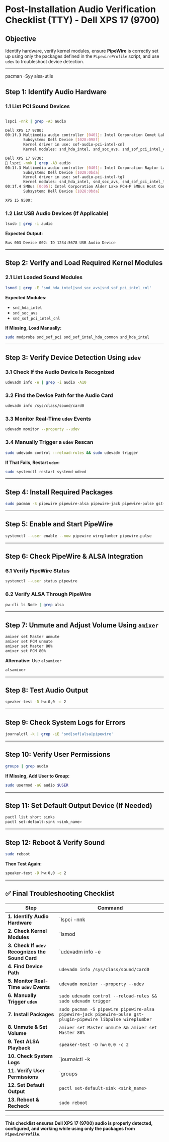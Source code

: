 # Post-Installation Audio Verification Checklist (TTY) - Dell XPS 17 (9700)

## Objective
Identify hardware, verify kernel modules, ensure **PipeWire** is correctly set up using only the packages defined in the `PipewireProfile` script, and use `udev` to troubleshoot device detection.

---

pacman -Syy alsa-utils

## Step 1: Identify Audio Hardware
### 1.1 List PCI Sound Devices
```bash

lspci -nnk | grep -A3 audio

Dell XPS 17 9700:
00:1f.3 Multimedia audio controller [0401]: Intel Corporation Comet Lake PCH cAVS [8086:06c8]
        Subsystem: Dell Device [1028:098f]
        Kernel driver in use: sof-audio-pci-intel-cnl
        Kernel modules: snd_hda_intel, snd_soc_avs, snd_sof_pci_intel_cnl

Dell XPS 17 9730:
 lspci -nnk | grep -A3 audio
00:1f.3 Multimedia audio controller [0401]: Intel Corporation Raptor Lake-P/U/H cAVS [8086:51ca] (rev 01)
        Subsystem: Dell Device [1028:0bda]
        Kernel driver in use: sof-audio-pci-intel-tgl
        Kernel modules: snd_hda_intel, snd_soc_avs, snd_sof_pci_intel_tgl
00:1f.4 SMBus [0c05]: Intel Corporation Alder Lake PCH-P SMBus Host Controller [8086:51a3] (rev 01)
        Subsystem: Dell Device [1028:0bda]

XPS 15 9500:
```

### 1.2 List USB Audio Devices (If Applicable)
```bash
lsusb | grep -i audio
```
**Expected Output:**
```
Bus 003 Device 002: ID 1234:5678 USB Audio Device
```

---

## Step 2: Verify and Load Required Kernel Modules
### 2.1 List Loaded Sound Modules
```bash
lsmod | grep -E 'snd_hda_intel|snd_soc_avs|snd_sof_pci_intel_cnl'
```
**Expected Modules:**
- `snd_hda_intel`
- `snd_soc_avs`
- `snd_sof_pci_intel_cnl`

**If Missing, Load Manually:**
```bash
sudo modprobe snd_sof_pci snd_sof_intel_hda_common snd_hda_intel
```

---

## Step 3: Verify Device Detection Using `udev`
### 3.1 Check If the Audio Device Is Recognized
```bash
udevadm info -e | grep -i audio -A10
```

### 3.2 Find the Device Path for the Audio Card
```bash
udevadm info /sys/class/sound/card0
```

### 3.3 Monitor Real-Time `udev` Events
```bash
udevadm monitor --property --udev
```

### 3.4 Manually Trigger a `udev` Rescan
```bash
sudo udevadm control --reload-rules && sudo udevadm trigger
```

**If That Fails, Restart `udev`:**
```bash
sudo systemctl restart systemd-udevd
```

---

## Step 4: Install Required Packages
```bash
sudo pacman -S pipewire pipewire-alsa pipewire-jack pipewire-pulse gst-plugin-pipewire libpulse wireplumber
```

---

## Step 5: Enable and Start PipeWire
```bash
systemctl --user enable --now pipewire wireplumber pipewire-pulse
```

---

## Step 6: Check PipeWire & ALSA Integration
### 6.1 Verify PipeWire Status
```bash
systemctl --user status pipewire
```

### 6.2 Verify ALSA Through PipeWire
```bash
pw-cli ls Node | grep alsa
```

---

## Step 7: Unmute and Adjust Volume Using `amixer`
```bash
amixer set Master unmute
amixer set PCM unmute
amixer set Master 80%
amixer set PCM 80%
```

**Alternative:** Use `alsamixer`
```bash
alsamixer
```

---

## Step 8: Test Audio Output
```bash
speaker-test -D hw:0,0 -c 2
```

---

## Step 9: Check System Logs for Errors
```bash
journalctl -k | grep -iE 'snd|sof|alsa|pipewire'
```

---

## Step 10: Verify User Permissions
```bash
groups | grep audio
```

**If Missing, Add User to Group:**
```bash
sudo usermod -aG audio $USER
```

---

## Step 11: Set Default Output Device (If Needed)
```bash
pactl list short sinks
pactl set-default-sink <sink_name>
```

---

## Step 12: Reboot & Verify Sound
```bash
sudo reboot
```
**Then Test Again:**
```bash
speaker-test -D hw:0,0 -c 2
```

---

## ✅ Final Troubleshooting Checklist
| **Step** | **Command** |
|----------|------------|
| **1. Identify Audio Hardware** | `lspci -nnk | grep -A3 Audio` |
| **2. Check Kernel Modules** | `lsmod | grep -E 'snd_sof_pci|snd_sof_intel_hda_common|snd_hda_intel'` |
| **3. Check If `udev` Recognizes the Sound Card** | `udevadm info -e | grep -i audio -A10` |
| **4. Find Device Path** | `udevadm info /sys/class/sound/card0` |
| **5. Monitor Real-Time `udev` Events** | `udevadm monitor --property --udev` |
| **6. Manually Trigger `udev`** | `sudo udevadm control --reload-rules && sudo udevadm trigger` |
| **7. Install Packages** | `sudo pacman -S pipewire pipewire-alsa pipewire-jack pipewire-pulse gst-plugin-pipewire libpulse wireplumber` |
| **8. Unmute & Set Volume** | `amixer set Master unmute && amixer set Master 80%` |
| **9. Test ALSA Playback** | `speaker-test -D hw:0,0 -c 2` |
| **10. Check System Logs** | `journalctl -k | grep -iE 'snd|sof|alsa|pipewire'` |
| **11. Verify User Permissions** | `groups | grep audio` |
| **12. Set Default Output** | `pactl set-default-sink <sink_name>` |
| **13. Reboot & Recheck** | `sudo reboot` |

---

**This checklist ensures Dell XPS 17 (9700) audio is properly detected, configured, and working while using only the packages from `PipewireProfile`.**

